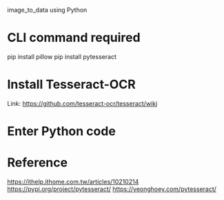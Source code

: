 image_to_data using Python

# CLI command required
pip install pillow
pip install pytesseract

# Install Tesseract-OCR
Link: https://github.com/tesseract-ocr/tesseract/wiki

# Enter Python code

# Reference
https://ithelp.ithome.com.tw/articles/10210214
https://pypi.org/project/pytesseract/
https://yeonghoey.com/pytesseract/
